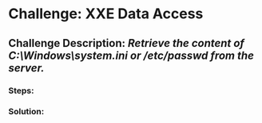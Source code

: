 # Challenge: XXE Data Access
## Challenge Description: *Retrieve the content of C:\Windows\system.ini or /etc/passwd from the server.*

### Steps: 


### Solution:
